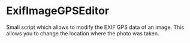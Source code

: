 # ExifImageGPSEditor
Small script which allows to modify the EXIF GPS data of an image. This allows you to change the location where the photo was taken.
